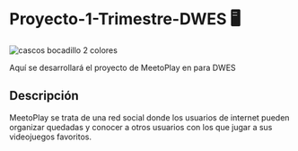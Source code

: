 # Proyecto-1-Trimestre-DWES 🖥️
![cascos bocadillo 2 colores](https://github.com/DaniRamirezVaquero/Proyecto-1-Trimestre-DWES/assets/145434386/15657cc7-1230-48c1-9605-dd5d6b468a63)

Aquí se desarrollará el proyecto de MeetoPlay en para DWES

## Descripción
MeetoPlay se trata de una red social donde los usuarios de internet pueden organizar quedadas y conocer a otros usuarios con los que jugar a sus videojuegos favoritos.
